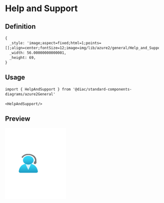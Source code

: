 # Help and Support

## Definition

```
{
  _style: 'image;aspect=fixed;html=1;points=[];align=center;fontSize=12;image=img/lib/azure2/general/Help_and_Support.svg;strokeColor=none;',
  _width: 56.00000000000001,
  _height: 69,
}
```

## Usage

```
import { HelpAndSupport } from '@diac/standard-components-diagrams/azure2General'

<HelpAndSupport/>
```

## Preview

<img src="./help-and-support.png" width="200"/>

